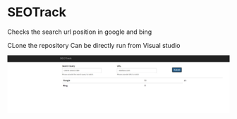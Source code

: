 # SEOTrack
Checks the search url position in  google and bing


CLone the repository
Can be directly run from Visual studio


![alt text](Capture.jpg)
